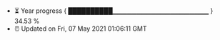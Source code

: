 - ⏳ Year progress { ██████████▁▁▁▁▁▁▁▁▁▁▁▁▁▁▁▁▁▁▁▁ } 34.53 %
- ⏰ Updated on Fri, 07 May 2021 01:06:11 GMT

